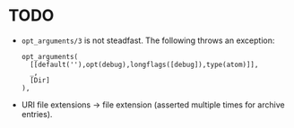 TODO
====

  - `opt_arguments/3` is not steadfast.
    The following throws an exception:
    ~~~{.pl}
    opt_arguments(
      [[default(''),opt(debug),longflags([debug]),type(atom)]],
      _,
      [Dir]
    ),
    ~~~
  - URI file extensions -> file extension
    (asserted multiple times for archive entries).

